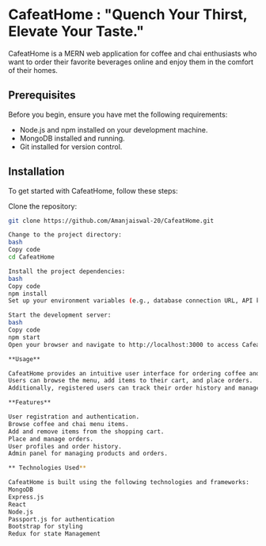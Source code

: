 # CafeatHome : "Quench Your Thirst, Elevate Your Taste."

CafeatHome is a MERN web application for coffee and chai enthusiasts who want to order their favorite beverages online and enjoy them in the comfort of their homes.

## Prerequisites

Before you begin, ensure you have met the following requirements:
- Node.js and npm installed on your development machine.
- MongoDB installed and running.
- Git installed for version control.

## Installation

To get started with CafeatHome, follow these steps:

Clone the repository:
   ```bash
   git clone https://github.com/Amanjaiswal-20/CafeatHome.git
   
Change to the project directory:
bash
Copy code
cd CafeatHome

Install the project dependencies:
bash
Copy code
npm install
Set up your environment variables (e.g., database connection URL, API keys) as described in the Configuration section.

Start the development server:
bash
Copy code
npm start
Open your browser and navigate to http://localhost:3000 to access CafeatHome.

**Usage**

CafeatHome provides an intuitive user interface for ordering coffee and chai.
Users can browse the menu, add items to their cart, and place orders.
Additionally, registered users can track their order history and manage their profiles.

**Features**

User registration and authentication.
Browse coffee and chai menu items.
Add and remove items from the shopping cart.
Place and manage orders.
User profiles and order history.
Admin panel for managing products and orders.

** Technologies Used**

CafeatHome is built using the following technologies and frameworks:
MongoDB
Express.js
React
Node.js
Passport.js for authentication
Bootstrap for styling
Redux for state Management
